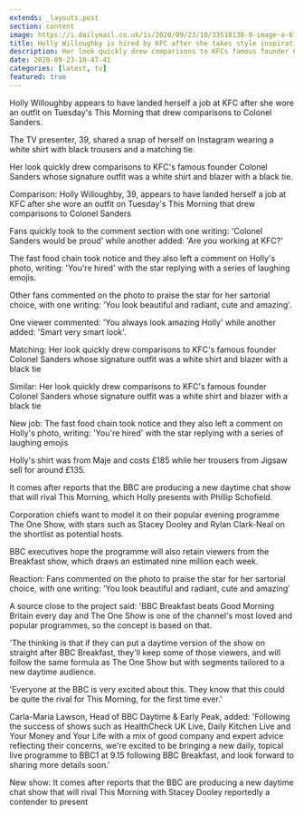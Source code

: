 ```yaml
---
extends: _layouts.post
section: content
image: https://i.dailymail.co.uk/1s/2020/09/23/10/33518138-0-image-a-61_1600854006975.jpg 
title: Holly Willoughby is hired by KFC after she takes style inspiration from Colonel Sanders 
description: Her look quickly drew comparisons to KFCs famous founder Colonel Sanders whose signature outfit was a white shirt and blazer with a black tie. 
date: 2020-09-23-10-47-41 
categories: [latest, tv] 
featured: true 
--- 
```

Holly Willoughby appears to have landed herself a job at KFC after she wore an outfit on Tuesday's This Morning that drew comparisons to Colonel Sanders.

The TV presenter, 39, shared a snap of herself on Instagram wearing a white shirt with black trousers and a matching tie. 

Her look quickly drew comparisons to KFC's famous founder Colonel Sanders whose signature outfit was a white shirt and blazer with a black tie.

Comparison: Holly Willoughby, 39, appears to have landed herself a job at KFC after she wore an outfit on Tuesday's This Morning that drew comparisons to Colonel Sanders

Fans quickly took to the comment section with one writing: 'Colonel Sanders would be proud' while another added: 'Are you working at KFC?'

The fast food chain took notice and they also left a comment on Holly's photo, writing: 'You're hired' with the star replying with a series of laughing emojis. 

Other fans commented on the photo to praise the star for her sartorial choice, with one writing: 'You look beautiful and radiant, cute and amazing'. 

One viewer commented: 'You always look amazing Holly' while another added: 'Smart very smart look'. 

Matching: Her look quickly drew comparisons to KFC's famous founder Colonel Sanders whose signature outfit was a white shirt and blazer with a black tie

Similar: Her look quickly drew comparisons to KFC's famous founder Colonel Sanders whose signature outfit was a white shirt and blazer with a black tie

New job: The fast food chain took notice and they also left a comment on Holly's photo, writing: 'You're hired' with the star replying with a series of laughing emojis

Holly's shirt was from Maje and costs £185 while her trousers from Jigsaw sell for around £135. 

It comes after reports that the BBC are producing a new daytime chat show that will rival This Morning, which Holly presents with Phillip Schofield. 

Corporation chiefs want to model it on their popular evening programme The One Show, with stars such as Stacey Dooley and Rylan Clark-Neal on the shortlist as potential hosts. 

BBC executives hope the programme will also retain viewers from the Breakfast show, which draws an estimated nine million each week.







Reaction: Fans commented on the photo to praise the star for her sartorial choice, with one writing: 'You look beautiful and radiant, cute and amazing'

A source close to the project said: 'BBC Breakfast beats Good Morning Britain every day and The One Show is one of the channel's most loved and popular programmes, so the concept is based on that. 

'The thinking is that if they can put a daytime version of the show on straight after BBC Breakfast, they'll keep some of those viewers, and will follow the same formula as The One Show but with segments tailored to a new daytime audience.

'Everyone at the BBC is very excited about this. They know that this could be quite the rival for This Morning, for the first time ever.'

Carla-Maria Lawson, Head of BBC Daytime & Early Peak, added: 'Following the success of shows such as HealthCheck UK Live, Daily Kitchen Live and Your Money and Your Life with a mix of good company and expert advice reflecting their concerns, we're excited to be bringing a new daily, topical live programme to BBC1 at 9.15 following BBC Breakfast, and look forward to sharing more details soon.' 

New show: It comes after reports that the BBC are producing a new daytime chat show that will rival This Morning with Stacey Dooley reportedly a contender to present

